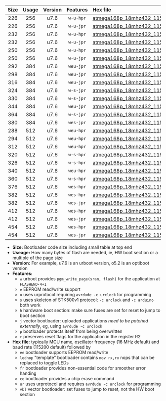 |Size|Usage|Version|Features|Hex file|
|:-:|:-:|:-:|:-:|:--|
|226|256|u7.6|`w-u-hpr`|[atmega168p_18mhz432_115200bps_ur.hex](https://raw.githubusercontent.com/stefanrueger/urboot/main//atmega168p_18mhz432_115200bps_ur.hex)|
|226|256|u7.6|`w-u-jpr`|[atmega168p_18mhz432_115200bps_ur_vbl.hex](https://raw.githubusercontent.com/stefanrueger/urboot/main//atmega168p_18mhz432_115200bps_ur_vbl.hex)|
|232|256|u7.6|`w-u-hpr`|[atmega168p_18mhz432_115200bps_lednop_ur.hex](https://raw.githubusercontent.com/stefanrueger/urboot/main//atmega168p_18mhz432_115200bps_lednop_ur.hex)|
|232|256|u7.6|`w-u-jpr`|[atmega168p_18mhz432_115200bps_lednop_ur_vbl.hex](https://raw.githubusercontent.com/stefanrueger/urboot/main//atmega168p_18mhz432_115200bps_lednop_ur_vbl.hex)|
|250|256|u7.6|`w-u-hpr`|[atmega168p_18mhz432_115200bps_lednop_fr_ur.hex](https://raw.githubusercontent.com/stefanrueger/urboot/main//atmega168p_18mhz432_115200bps_lednop_fr_ur.hex)|
|250|256|u7.6|`w-u-jpr`|[atmega168p_18mhz432_115200bps_lednop_fr_ur_vbl.hex](https://raw.githubusercontent.com/stefanrueger/urboot/main//atmega168p_18mhz432_115200bps_lednop_fr_ur_vbl.hex)|
|292|384|u7.6|`weu-jpr`|[atmega168p_18mhz432_115200bps_ee_ur_vbl.hex](https://raw.githubusercontent.com/stefanrueger/urboot/main//atmega168p_18mhz432_115200bps_ee_ur_vbl.hex)|
|298|384|u7.6|`weu-jpr`|[atmega168p_18mhz432_115200bps_ee_lednop_ur_vbl.hex](https://raw.githubusercontent.com/stefanrueger/urboot/main//atmega168p_18mhz432_115200bps_ee_lednop_ur_vbl.hex)|
|316|384|u7.6|`weu-jpr`|[atmega168p_18mhz432_115200bps_ee_lednop_fr_ur_vbl.hex](https://raw.githubusercontent.com/stefanrueger/urboot/main//atmega168p_18mhz432_115200bps_ee_lednop_fr_ur_vbl.hex)|
|324|384|u7.6|`w-s-jpr`|[atmega168p_18mhz432_115200bps_vbl.hex](https://raw.githubusercontent.com/stefanrueger/urboot/main//atmega168p_18mhz432_115200bps_vbl.hex)|
|330|384|u7.6|`w-s-jpr`|[atmega168p_18mhz432_115200bps_lednop_vbl.hex](https://raw.githubusercontent.com/stefanrueger/urboot/main//atmega168p_18mhz432_115200bps_lednop_vbl.hex)|
|344|384|u7.6|`weu-jpr`|[atmega168p_18mhz432_115200bps_ee_lednop_fr_ce_ur_vbl.hex](https://raw.githubusercontent.com/stefanrueger/urboot/main//atmega168p_18mhz432_115200bps_ee_lednop_fr_ce_ur_vbl.hex)|
|364|384|u7.6|`w-s-jpr`|[atmega168p_18mhz432_115200bps_lednop_fr_vbl.hex](https://raw.githubusercontent.com/stefanrueger/urboot/main//atmega168p_18mhz432_115200bps_lednop_fr_vbl.hex)|
|380|384|u7.6|`wes-jpr`|[atmega168p_18mhz432_115200bps_ee_vbl.hex](https://raw.githubusercontent.com/stefanrueger/urboot/main//atmega168p_18mhz432_115200bps_ee_vbl.hex)|
|288|512|u7.6|`weu-hpr`|[atmega168p_18mhz432_115200bps_ee_ur.hex](https://raw.githubusercontent.com/stefanrueger/urboot/main//atmega168p_18mhz432_115200bps_ee_ur.hex)|
|294|512|u7.6|`weu-hpr`|[atmega168p_18mhz432_115200bps_ee_lednop_ur.hex](https://raw.githubusercontent.com/stefanrueger/urboot/main//atmega168p_18mhz432_115200bps_ee_lednop_ur.hex)|
|312|512|u7.6|`weu-hpr`|[atmega168p_18mhz432_115200bps_ee_lednop_fr_ur.hex](https://raw.githubusercontent.com/stefanrueger/urboot/main//atmega168p_18mhz432_115200bps_ee_lednop_fr_ur.hex)|
|320|512|u7.6|`w-s-hpr`|[atmega168p_18mhz432_115200bps.hex](https://raw.githubusercontent.com/stefanrueger/urboot/main//atmega168p_18mhz432_115200bps.hex)|
|326|512|u7.6|`w-s-hpr`|[atmega168p_18mhz432_115200bps_lednop.hex](https://raw.githubusercontent.com/stefanrueger/urboot/main//atmega168p_18mhz432_115200bps_lednop.hex)|
|340|512|u7.6|`weu-hpr`|[atmega168p_18mhz432_115200bps_ee_lednop_fr_ce_ur.hex](https://raw.githubusercontent.com/stefanrueger/urboot/main//atmega168p_18mhz432_115200bps_ee_lednop_fr_ce_ur.hex)|
|360|512|u7.6|`w-s-hpr`|[atmega168p_18mhz432_115200bps_lednop_fr.hex](https://raw.githubusercontent.com/stefanrueger/urboot/main//atmega168p_18mhz432_115200bps_lednop_fr.hex)|
|376|512|u7.6|`wes-hpr`|[atmega168p_18mhz432_115200bps_ee.hex](https://raw.githubusercontent.com/stefanrueger/urboot/main//atmega168p_18mhz432_115200bps_ee.hex)|
|382|512|u7.6|`wes-hpr`|[atmega168p_18mhz432_115200bps_ee_lednop.hex](https://raw.githubusercontent.com/stefanrueger/urboot/main//atmega168p_18mhz432_115200bps_ee_lednop.hex)|
|382|512|u7.6|`wes-jpr`|[atmega168p_18mhz432_115200bps_ee_lednop_vbl.hex](https://raw.githubusercontent.com/stefanrueger/urboot/main//atmega168p_18mhz432_115200bps_ee_lednop_vbl.hex)|
|412|512|u7.6|`wes-hpr`|[atmega168p_18mhz432_115200bps_ee_lednop_fr.hex](https://raw.githubusercontent.com/stefanrueger/urboot/main//atmega168p_18mhz432_115200bps_ee_lednop_fr.hex)|
|412|512|u7.6|`wes-jpr`|[atmega168p_18mhz432_115200bps_ee_lednop_fr_vbl.hex](https://raw.githubusercontent.com/stefanrueger/urboot/main//atmega168p_18mhz432_115200bps_ee_lednop_fr_vbl.hex)|
|454|512|u7.6|`wes-hpr`|[atmega168p_18mhz432_115200bps_ee_lednop_fr_ce.hex](https://raw.githubusercontent.com/stefanrueger/urboot/main//atmega168p_18mhz432_115200bps_ee_lednop_fr_ce.hex)|
|454|512|u7.6|`wes-jpr`|[atmega168p_18mhz432_115200bps_ee_lednop_fr_ce_vbl.hex](https://raw.githubusercontent.com/stefanrueger/urboot/main//atmega168p_18mhz432_115200bps_ee_lednop_fr_ce_vbl.hex)|

- **Size:** Bootloader code size including small table at top end
- **Useage:** How many bytes of flash are needed, ie, HW boot section or a multiple of the page size
- **Version:** For example, u7.6 is an urboot version, o5.2 is an optiboot version
- **Features:**
  + `w` urboot provides `pgm_write_page(sram, flash)` for the application at `FLASHEND-4+1`
  + `e` EEPROM read/write support
  + `u` uses urprotocol requiring `avrdude -c urclock` for programming
  + `s` uses skeleton of STK500v1 protocol; `-c urclock` and `-c arduino` both work
  + `h` hardware boot section: make sure fuses are set for reset to jump to boot section
  + `j` vector bootloader: uploaded applications *need to be patched externally*, eg, using `avrdude -c urclock`
  + `p` bootloader protects itself from being overwritten
  + `r` preserves reset flags for the application in the register R2
- **Hex file:** typically MCU name, oscillator frequency (16 MHz default) and baud rate (115200 default) followed by
  + `ee` bootloader supports EEPROM read/write
  + `lednop` "template" bootloader contains `mov rx,rx` nops that can be replaced to toggle LEDs
  + `fr` bootloader provides non-essential code for smoother error handing
  + `ce` bootloader provides a chip erase command
  + `ur` uses urprotocol and requires `avrdude -c urclock` for programming
  + `vbl` vector bootloader: set fuses to jump to reset, not the HW boot section
